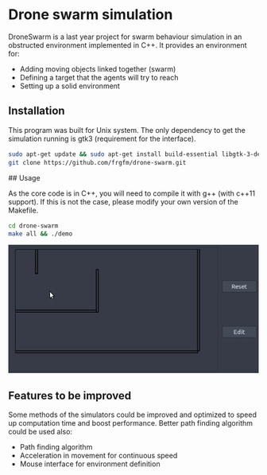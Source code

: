 # Drone swarm simulation

DroneSwarm is a last year project for swarm behaviour simulation in an obstructed environment implemented in C++. It provides an environment for:

- Adding moving objects linked together (swarm)
- Defining a target that the agents will try to reach
- Setting up a solid environment



## Installation

This program was built for Unix system. The only dependency to get the simulation running is gtk3 (requirement for the interface).

```bash
sudo apt-get update && sudo apt-get install build-essential libgtk-3-dev
git clone https://github.com/frgfm/drone-swarm.git
```

## Usage

As the core code is in C++, you will need to compile it with g++ (with c++11 support). If this is not the case, please modify your own version of the Makefile.

```bash
cd drone-swarm
make all && ./demo
```

![3agents_sim](static/images/drone-swarm.gif)



## Features to be improved

Some methods of the simulators could be improved and optimized to speed up computation time and boost performance. Better path finding algorithm could be used also: 

- Path finding algorithm
- Acceleration in movement for continuous speed
- Mouse interface for environment definition
